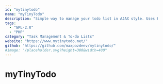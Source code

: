 ```yaml
---
id: "mytinytodo"
name: "myTinyTodo"
description: "Simple way to manage your todo list in AJAX style. Uses PHP, jQuery, SQLite/MySQL. GTD compliant."
tags:
  - "GPL-2.0"
  - "PHP"
category: "Task Management & To-do Lists"
website: "https://www.mytinytodo.net/"
github: "https://github.com/maxpozdeev/mytinytodo/"
#image: "/placeholder.svg?height=300&width=400"
---
```


# myTinyTodo
